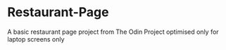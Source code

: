 # Restaurant-Page
A basic restaurant page project from The Odin Project
optimised only for laptop screens only
